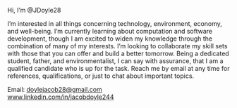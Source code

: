 Hi, I’m @JDoyle28

I’m interested in all things concerning technology, environment, economy, and well-being. I’m currently learning about computation and software development, though I am excited to widen my knowledge through the combination of many of my interests. I’m looking to collaborate my skill sets with those that you can offer and build a better tomorrow. Being a dedicated student, father, and environmentalist, I can say with assurance, that I am a qualified candidate who is up for the task. Reach me by email at any time for references, qualifications, or just to chat about important topics.

Email: doylejacob28@gmail.com                                 
www.linkedin.com/in/jacobdoyle244

